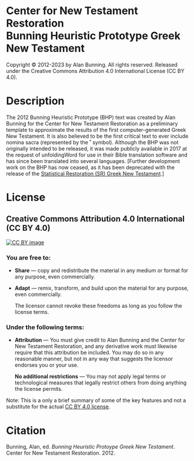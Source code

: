 # Center for New Testament Restoration<br>Bunning Heuristic Prototype Greek New Testament

Copyright © 2012-2023 by Alan Bunning. All rights reserved. Released under the Creative Commons Attribution 4.0 International License (CC BY 4.0).

# Description
The 2012 Bunning Heuristic Prototype (BHP) text was created by Alan Bunning for the Center for New Testament Restoration as a preliminary template to approximate the results of the first computer-generated Greek New Testament. It is also believed to be the first critical text to ever include nomina sacra (represented by the ˚ symbol). Although the BHP was not originally intended to be released, it was made publicly available in 2017 at the request of unfoldingWord for use in their Bible translation software and has since been translated into several languages. [Further development work on the BHP has now ceased, as it has been deprecated with the release of the <a href=https://github.com/Center-for-New-Testament-Restoration/SR>Statistical Restoration (SR) Greek New Testament</a>.]

# License
## Creative Commons Attribution 4.0 International (CC BY 4.0)

[![CC BY image](https://licensebuttons.net/l/by/4.0/88x31.png)](http://creativecommons.org/licenses/by/4.0/)

### You are free to:

* **Share** — copy and redistribute the material in any medium or format for any purpose, even commercially.

* **Adapt** — remix, transform, and build upon the material for any purpose, even commercially.

  The licensor cannot revoke these freedoms as long as you follow the license terms.

### Under the following terms:

* **Attribution** — You must give credit to Alan Bunning and the Center for New Testament Restoration, and any derivative work must likewise require that this attribution be included. You may do so in any reasonable manner, but not in any way that suggests the licensor endorses you or your use.

  **No additional restrictions** — You may not apply legal terms or technological measures that legally restrict others from doing anything the license permits.

Note: This is a only a brief summary of some of the key features and not a substitute for the actual [CC BY 4.0 license](https://creativecommons.org/licenses/by/4.0/legalcode.en).

# Citation
Bunning, Alan, ed. <i>Bunning Heuristic Protoype Greek New Testament</i>. Center for New Testament Restoration. 2012.
